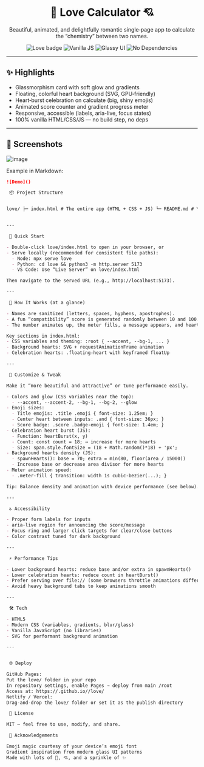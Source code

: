<div align="center">

<h1>💖 Love Calculator 💘</h1>

<p>Beautiful, animated, and delightfully romantic single‑page app to calculate the “chemistry” between two names.</p>

<img alt="Love badge" src="https://img.shields.io/badge/Love_Calculator-%23ff4d6d?style=for-the-badge&logo=none&labelColor=1a0b2e&color=ff4d6d">
<img alt="Vanilla JS" src="https://img.shields.io/badge/Vanilla_JS-%2300c853?style=for-the-badge&labelColor=1a0b2e&color=41cc92">
<img alt="Glassy UI" src="https://img.shields.io/badge/Glassy_UI-%239C27B0?style=for-the-badge&labelColor=1a0b2e&color=c274ff">
<img alt="No Dependencies" src="https://img.shields.io/badge/No_Dependencies-%23007acc?style=for-the-badge&labelColor=1a0b2e&color=59a5ff">

</div>

---

## ✨ Highlights

- Glassmorphism card with soft glow and gradients
- Floating, colorful heart background (SVG, GPU‑friendly)
- Heart‑burst celebration on calculate (big, shiny emojis)
- Animated score counter and gradient progress meter
- Responsive, accessible (labels, aria-live, focus states)
- 100% vanilla HTML/CSS/JS — no build step, no deps

---

## 📸 Screenshots

![image](https://github.com/Mdsaif4363/Love-Calculator/blob/4074c2e144ab66a7157aac2ae36d0c32c37ddb84/Screenshot%202025-08-30%20020253.png)



Example in Markdown:
```md
![Demo]()

 📦 Project Structure


love/ ├─ index.html # The entire app (HTML + CSS + JS) └─ README.md # You are here


---

 🚀 Quick Start

- Double‑click love/index.html to open in your browser, or
- Serve locally (recommended for consistent file paths):
  - Node: npx serve love
  - Python: cd love && python3 -m http.server 5173
  - VS Code: Use “Live Server” on love/index.html

Then navigate to the served URL (e.g., http://localhost:5173).

---

 🧪 How It Works (at a glance)

- Names are sanitized (letters, spaces, hyphens, apostrophes).
- A fun “compatibility” score is generated randomly between 10 and 100.
- The number animates up, the meter fills, a message appears, and hearts burst.

Key sections in index.html:
- CSS variables and theming: :root { --accent, --bg-1, ... }
- Background hearts: SVG + requestAnimationFrame animation
- Celebration hearts: .floating-heart with keyframed floatUp

---

 🎨 Customize & Tweak

Make it “more beautiful and attractive” or tune performance easily.

- Colors and glow (CSS variables near the top):
  - --accent, --accent-2, --bg-1, --bg-2, --glow
- Emoji sizes:
  - Title emojis: .title .emoji { font-size: 1.25em; }
  - Center heart between inputs: .and { font-size: 36px; }
  - Score badge: .score .badge-emoji { font-size: 1.4em; }
- Celebration heart burst (JS):
  - Function: heartBurst(x, y)
  - Count: const count = 18; → increase for more hearts
  - Size: span.style.fontSize = (18 + Math.random()*18) + 'px';
- Background hearts density (JS):
  - spawnHearts(): base = 70; extra = min(80, floor(area / 15000))
  - Increase base or decrease area divisor for more hearts
- Meter animation speed:
  - .meter-fill { transition: width 1s cubic-bezier(...); }

Tip: Balance density and animation with device performance (see below).

---

 ♿ Accessibility

- Proper form labels for inputs
- aria-live region for announcing the score/message
- Focus ring and larger click targets for clear/close buttons
- Color contrast tuned for dark background

---

 ⚡ Performance Tips

- Lower background hearts: reduce base and/or extra in spawnHearts()
- Lower celebration hearts: reduce count in heartBurst()
- Prefer serving over file:// (some browsers throttle animations differently)
- Avoid heavy background tabs to keep animations smooth

---

 🛠️ Tech

- HTML5
- Modern CSS (variables, gradients, blur/glass)
- Vanilla JavaScript (no libraries)
- SVG for performant background animation

---


 🌐 Deploy

GitHub Pages:
Put the love/ folder in your repo
In repository settings, enable Pages → deploy from main /root
Access at: https://.github.io//love/
Netlify / Vercel:
Drag‑and‑drop the love/ folder or set it as the publish directory

 📄 License

MIT — feel free to use, modify, and share.

 💝 Acknowledgements

Emoji magic courtesy of your device’s emoji font
Gradient inspiration from modern glass UI patterns
Made with lots of 💖, 💘, and a sprinkle of ✨
